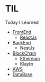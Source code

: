 # TIL
Today I Learned



* [FrontEnd](https://github.com/ms3221/TIL/tree/main/FrontEnd)
  * [ReactJs](https://github.com/ms3221/TIL/tree/main/FrontEnd/ReactJS)
* [BackEnd](https://github.com/ms3221/TIL/tree/main/BackEndㄴ)
  * NestJs
* [BlockChain](https://github.com/ms3221/TIL/tree/main/BlockChain)
  * [Ethereum](https://github.com/ms3221/TIL/tree/main/BlockChain/Ethereum)
  * [Klaytn](https://github.com/ms3221/TIL/tree/main/BlockChain/Klaytn)
* [AWS]()  
* [DataBase]()


